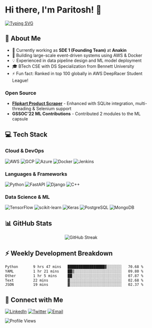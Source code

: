 # Hi there, I'm Paritosh! 👋
[![Typing SVG](http://readme-typing-svg.herokuapp.com?color=5CD8F7&center=true&vCenter=true&lines=Software+Engineer+%7C+ML+Engineer;AWS+%26+Cloud+Architecture;Data+Pipeline+Expert)](https://git.io/typing-svg)

## 🚀 About Me
- 🔭 Currently working as **SDE 1 (Founding Team)** at **Anakin**
- 🌱 Building large-scale event-driven systems using AWS & Docker
- 💡 Experienced in data pipeline design and ML model deployment
- 🎓 BTech CSE with DS Specialization from Bennett University
- ⚡ Fun fact: Ranked in top 100 globally in AWS DeepRacer Student League!

### Open Source
- **[Flipkart Product Scraper](https://github.com/avinashkranjan/Amazing-Python-Scripts/pull/1478)** - Enhanced with SQLite integration, multi-threading & Selenium support
- **GSSOC'22 ML Contributions** - Contributed 2 modules to the ML capsule

## 💻 Tech Stack

### Cloud & DevOps
![AWS](https://img.shields.io/badge/AWS-%23FF9900.svg?style=for-the-badge&logo=amazon-aws&logoColor=white)
![GCP](https://img.shields.io/badge/Google%20Cloud-%234285F4.svg?style=for-the-badge&logo=google-cloud&logoColor=white)
![Azure](https://img.shields.io/badge/azure-%230072C6.svg?style=for-the-badge&logo=azure-devops&logoColor=white)
![Docker](https://img.shields.io/badge/docker-%230db7ed.svg?style=for-the-badge&logo=docker&logoColor=white)
![Jenkins](https://img.shields.io/badge/jenkins-%232C5263.svg?style=for-the-badge&logo=jenkins&logoColor=white)

### Languages & Frameworks
![Python](https://img.shields.io/badge/python-3670A0?style=for-the-badge&logo=python&logoColor=ffdd54)
![FastAPI](https://img.shields.io/badge/FastAPI-005571?style=for-the-badge&logo=fastapi)
![Django](https://img.shields.io/badge/django-%23092E20.svg?style=for-the-badge&logo=django&logoColor=white)
![C++](https://img.shields.io/badge/c++-%2300599C.svg?style=for-the-badge&logo=c%2B%2B&logoColor=white)

### Data Science & ML
![TensorFlow](https://img.shields.io/badge/TensorFlow-%23FF6F00.svg?style=for-the-badge&logo=TensorFlow&logoColor=white)
![scikit-learn](https://img.shields.io/badge/scikit--learn-%23F7931E.svg?style=for-the-badge&logo=scikit-learn&logoColor=white)
![Keras](https://img.shields.io/badge/Keras-%23D00000.svg?style=for-the-badge&logo=Keras&logoColor=white)
![PostgreSQL](https://img.shields.io/badge/postgres-%23316192.svg?style=for-the-badge&logo=postgresql&logoColor=white)
![MongoDB](https://img.shields.io/badge/MongoDB-%234ea94b.svg?style=for-the-badge&logo=mongodb&logoColor=white)

## 📊 GitHub Stats

<div align="center">
  
![GitHub Streak](https://streak-stats.demolab.com?user=ParitoshTripathi935&theme=tokyonight_duo&border_radius=6.4)

</div>

## ⚡ Weekly Development Breakdown
<!--START_SECTION:waka-->

```txt
Python       9 hrs 47 mins   █████████████████▓░░░░░░░   70.68 %
YAML         1 hr 21 mins    ██▒░░░░░░░░░░░░░░░░░░░░░░   09.80 %
Other        1 hr 5 mins     ██░░░░░░░░░░░░░░░░░░░░░░░   07.87 %
Text         22 mins         ▓░░░░░░░░░░░░░░░░░░░░░░░░   02.68 %
JSON         19 mins         ▓░░░░░░░░░░░░░░░░░░░░░░░░   02.37 %
```

<!--END_SECTION:waka-->

## 🤝 Connect with Me
[![LinkedIn](https://img.shields.io/badge/LinkedIn-0077B5?style=for-the-badge&logo=linkedin&logoColor=white)](https://www.linkedin.com/in/a-paritoshtripathi/)
[![Twitter](https://img.shields.io/badge/Twitter-1DA1F2?style=for-the-badge&logo=twitter&logoColor=white)](https://twitter.com/kanhiya_0w0)
[![Email](https://img.shields.io/badge/Email-D14836?style=for-the-badge&logo=gmail&logoColor=white)](mailto:paritosh.tripathi.work@gmail.com)

![Profile Views](https://visitcount.itsvg.in/api?id=paritoshtripathi935&label=Profile%20Views&icon=6&pretty=false)
